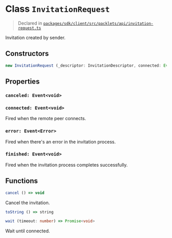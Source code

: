 # Class `InvitationRequest`
> Declared in [`packages/sdk/client/src/packlets/api/invitation-request.ts`]()

Invitation created by sender.

## Constructors
```ts
new InvitationRequest (_descriptor: InvitationDescriptor, connected: Event<void>, finished: Event<void>, error: Event<Error>) => InvitationRequest
```

## Properties
### `canceled: Event<void>`
### `connected: Event<void>`
Fired when the remote peer connects.
### `error: Event<Error>`
Fired when there's an error in the invitation process.
### `finished: Event<void>`
Fired when the invitation process completes successfully.

## Functions
```ts
cancel () => void
```
Cancel the invitation.
```ts
toString () => string
```
```ts
wait (timeout: number) => Promise<void>
```
Wait until connected.